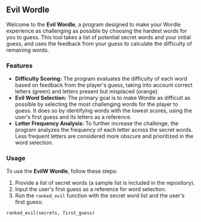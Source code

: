 ## Evil Wordle

Welcome to the **Evil Wordle**, a program designed to make your Wordle experience as challenging as possible by choosing the hardest words for you to guess. This tool takes a list of potential secret words and your initial guess, and uses the feedback from your guess to calculate the difficulty of remaining words.

### Features

- **Difficulty Scoring:** The program evaluates the difficulty of each word based on feedback from the player's guess, taking into account correct letters (green) and letters present but misplaced (orange).
- **Evil Word Selection:** The primary goal is to make Wordle as difficult as possible by selecting the most challenging words for the player to guess. It does so by identifying words with the lowest scores, using the user's first guess and its letters as a reference.
- **Letter Frequency Analysis:** To further increase the challenge, the program analyzes the frequency of each letter across the secret words. Less frequent letters are considered more obscure and prioritized in the word selection.

### Usage

To use the **EvilW Wordle**, follow these steps:

1. Provide a list of secret words (a sample list is included in the repository).
2. Input the user's first guess as a reference for word selection.
3. Run the `ranked_evil` function with the secret word list and the user's first guess:

```python
ranked_evil(secrets, first_guess)
